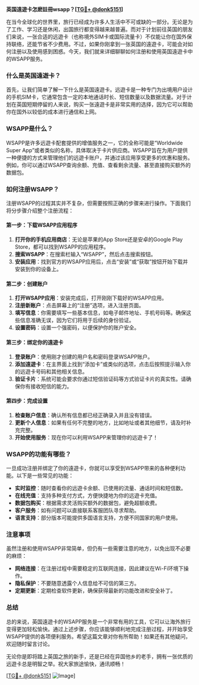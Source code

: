 **英国遠遊卡怎麽註冊wsapp？[[TG💪+ @donk5151](https://t.me/s/donk5151)]**

在当今全球化的世界里，旅行已经成为许多人生活中不可或缺的一部分。无论是为了工作、学习还是休闲，出国旅行都变得越来越普遍。而对于计划前往英国的朋友们来说，一张合适的远遊卡（也称境外SIM卡或国际流量卡）不仅能让你在国外保持联络，还能节省不少费用。不过，如果你刚拿到一张英国的遠遊卡，可能会对如何注册以及使用感到困惑。今天，我们就来详细聊聊如何注册和使用英国遠遊卡中的WSAPP服务。

### 什么是英国遠遊卡？

首先，让我们简单了解一下什么是英国遠遊卡。远遊卡是一种专门为出境用户设计的手机SIM卡，它通常包含一定的本地通话时长、短信数量以及数据流量。对于计划在英国短期停留的人来说，购买一张遠遊卡是非常实用的选择，因为它可以帮助你在国外以较低的成本进行通信和上网。

### WSAPP是什么？

WSAPP是许多远遊卡配套提供的增值服务之一，它的全称可能是“Worldwide Super App”或者类似的名称，具体取决于卡片供应商。WSAPP旨在为用户提供一种便捷的方式来管理他们的远遊卡账户，并通过该应用享受更多的优惠和服务。例如，你可以通过WSAPP查询余额、充值、查看剩余流量、甚至直接购买额外的数据包。

### 如何注册WSAPP？

注册WSAPP的过程其实并不复杂，但需要按照正确的步骤来进行操作。下面我们将分步骤介绍整个注册流程：

#### 第一步：下载WSAPP应用程序

1. **打开你的手机应用商店**：无论是苹果的App Store还是安卓的Google Play Store，都可以找到WSAPP的应用程序。
2. **搜索WSAPP**：在搜索栏输入“WSAPP”，然后点击搜索按钮。
3. **安装应用**：找到官方的WSAPP应用后，点击“安装”或“获取”按钮开始下载并安装到你的设备上。

#### 第二步：创建账户

1. **打开WSAPP应用**：安装完成后，打开刚刚下载好的WSAPP应用。
2. **注册新账户**：点击屏幕上的“注册”选项，进入注册页面。
3. **填写信息**：你需要填写一些基本信息，如电子邮件地址、手机号码等。确保这些信息准确无误，因为它们将用于后续的身份验证。
4. **设置密码**：设置一个强密码，以便保护你的账户安全。

#### 第三步：绑定你的遠遊卡

1. **登录账户**：使用刚才创建的用户名和密码登录WSAPP账户。
2. **添加遠遊卡**：在主界面上找到“添加卡”或类似的选项，点击后按照提示输入你的远遊卡号码和其他相关信息。
3. **验证卡片**：系统可能会要求你通过短信验证码等方式验证卡片的真实性。请确保你有接收短信的能力。

#### 第四步：完成设置

1. **检查账户信息**：确认所有信息都已经正确录入并且没有错误。
2. **更新个人信息**：如果有任何不完整的地方，比如地址或者其他细节，请及时补充完整。
3. **开始使用服务**：现在你可以利用WSAPP来管理你的远遊卡了！

### WSAPP的功能有哪些？

一旦成功注册并绑定了你的遠遊卡，你就可以享受到WSAPP带来的各种便利功能。以下是一些常见的功能：

- **实时监控**：随时查看你的远遊卡余额、已使用的流量、通话时间和短信数。
- **在线充值**：支持多种支付方式，方便快捷地为你的远遊卡充值。
- **数据包购买**：根据需求灵活购买额外的数据包，避免超额收费。
- **客户服务**：如有问题可以直接联系客服团队寻求帮助。
- **语言支持**：部分版本可能提供多国语言支持，方便不同国家的用户使用。

### 注意事项

虽然注册和使用WSAPP非常简单，但仍有一些需要注意的地方，以免出现不必要的麻烦：

- **网络连接**：在注册过程中需要稳定的互联网连接，因此建议在Wi-Fi环境下操作。
- **隐私保护**：不要随意透露个人信息给不可信的第三方。
- **定期更新**：定期检查软件更新，确保获得最新的功能改进和安全补丁。

### 总结

总的来说，英国遠遊卡的WSAPP服务是一个非常有用的工具，它可以让海外旅行变得更加轻松愉快。通过上述步骤，你应该能够顺利地完成注册过程，并开始享受WSAPP提供的各项便利服务。希望这篇文章对你有所帮助！如果还有其他疑问，欢迎随时留言讨论。

无论你是即将踏上英国之旅的新手，还是已经在异国他乡的老手，拥有一张优质的远遊卡总是明智之举。祝大家旅途愉快，通讯顺畅！

[[TG💪+ @donk5151](https://t.me/s/donk5151) ![Image](https://i.postimg.cc/rwNCRYN7/Snipaste-2025-04-30-17-27-05.png)]